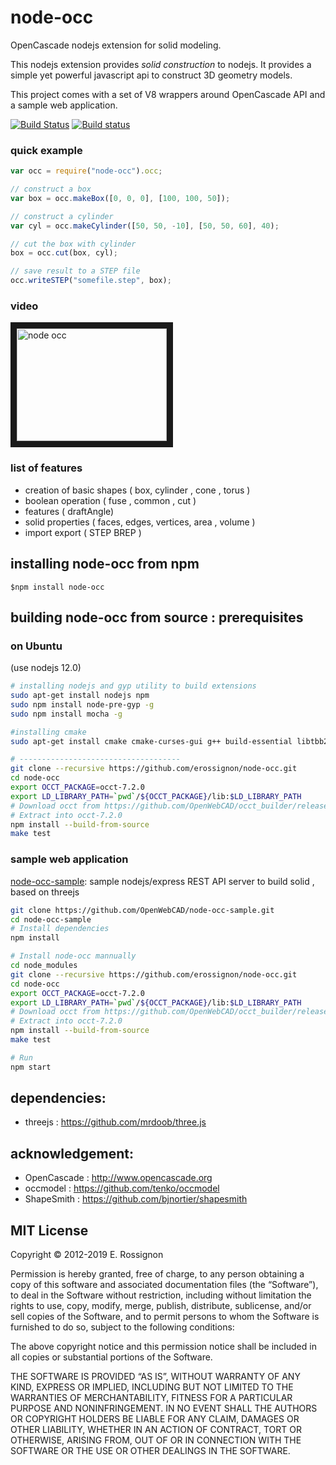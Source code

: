# node-occ

OpenCascade nodejs extension for solid modeling.

This nodejs extension provides _solid construction_ to nodejs.
It provides a simple yet powerful javascript api to construct 3D geometry models.

This project comes with a set of V8 wrappers around OpenCascade API and a sample web application.

[![Build Status](https://travis-ci.org/OpenWebCAD/node-occ.png?branch=master)](https://travis-ci.org/OpenWebCAD/node-occ)
[![Build status](https://ci.appveyor.com/api/projects/status/s5eaux89v2c0wmu4?svg=true)](https://ci.appveyor.com/project/erossignon/node-occ-6ktv4)

### quick example

```javascript
var occ = require("node-occ").occ;

// construct a box
var box = occ.makeBox([0, 0, 0], [100, 100, 50]);

// construct a cylinder
var cyl = occ.makeCylinder([50, 50, -10], [50, 50, 60], 40);

// cut the box with cylinder
box = occ.cut(box, cyl);

// save result to a STEP file
occ.writeSTEP("somefile.step", box);
```

### video

<a href="http://www.youtube.com/watch?feature=player_embedded&v=swUPSa2zyrY" target="_blank"><img src="http://img.youtube.com/vi/swUPSa2zyrY/0.jpg" 
alt="node occ" width="240" height="180" border="10" /></a>

### list of features

-   creation of basic shapes ( box, cylinder , cone , torus )
-   boolean operation ( fuse , common , cut )
-   features ( draftAngle)
-   solid properties ( faces, edges, vertices, area , volume )
-   import export ( STEP BREP )

## installing node-occ from npm

```
$npm install node-occ
```

## building node-occ from source : prerequisites

### on Ubuntu

(use nodejs 12.0)

```bash
# installing nodejs and gyp utility to build extensions
sudo apt-get install nodejs npm
sudo npm install node-pre-gyp -g
sudo npm install mocha -g

#installing cmake
sudo apt-get install cmake cmake-curses-gui g++ build-essential libtbb2

# ------------------------------------
git clone --recursive https://github.com/erossignon/node-occ.git
cd node-occ
export OCCT_PACKAGE=occt-7.2.0
export LD_LIBRARY_PATH=`pwd`/${OCCT_PACKAGE}/lib:$LD_LIBRARY_PATH
# Download occt from https://github.com/OpenWebCAD/occt_builder/releases/download/7.2.0/occt-7.2.0-linux.tgz
# Extract into occt-7.2.0
npm install --build-from-source
make test
```

### sample web application

[node-occ-sample](https://github.com/erossignon/node-occ-sample): sample nodejs/express REST API server to build solid , based on threejs

```bash
git clone https://github.com/OpenWebCAD/node-occ-sample.git
cd node-occ-sample
# Install dependencies
npm install

# Install node-occ mannually
cd node_modules
git clone --recursive https://github.com/erossignon/node-occ.git
cd node-occ
export OCCT_PACKAGE=occt-7.2.0
export LD_LIBRARY_PATH=`pwd`/${OCCT_PACKAGE}/lib:$LD_LIBRARY_PATH
# Download occt from https://github.com/OpenWebCAD/occt_builder/releases/download/7.2.0/occt-7.2.0-linux.tgz
# Extract into occt-7.2.0
npm install --build-from-source
make test

# Run
npm start
```

## dependencies:

-   threejs : https://github.com/mrdoob/three.js

## acknowledgement:

-   OpenCascade : http://www.opencascade.org
-   occmodel : https://github.com/tenko/occmodel
-   ShapeSmith : https://github.com/bjnortier/shapesmith

## MIT License

Copyright © 2012-2019 E. Rossignon

Permission is hereby granted, free of charge, to any person obtaining a copy of this software and associated documentation files (the “Software”), to deal in the Software without restriction, including without limitation the rights to use, copy, modify, merge, publish, distribute, sublicense, and/or sell copies of the Software, and to permit persons to whom the Software is furnished to do so, subject to the following conditions:

The above copyright notice and this permission notice shall be included in all copies or substantial portions of the Software.

THE SOFTWARE IS PROVIDED “AS IS”, WITHOUT WARRANTY OF ANY KIND, EXPRESS OR IMPLIED, INCLUDING BUT NOT LIMITED TO THE WARRANTIES OF MERCHANTABILITY, FITNESS FOR A PARTICULAR PURPOSE AND NONINFRINGEMENT. IN NO EVENT SHALL THE AUTHORS OR COPYRIGHT HOLDERS BE LIABLE FOR ANY CLAIM, DAMAGES OR OTHER LIABILITY, WHETHER IN AN ACTION OF CONTRACT, TORT OR OTHERWISE, ARISING FROM, OUT OF OR IN CONNECTION WITH THE SOFTWARE OR THE USE OR OTHER DEALINGS IN THE SOFTWARE.

